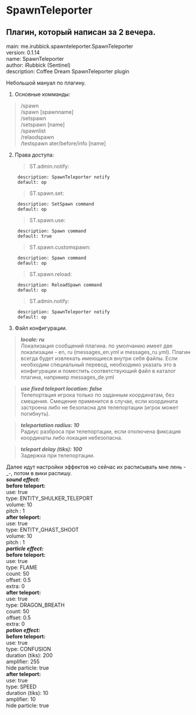 # SpawnTeleporter
## Плагин, который написан за 2 вечера.

main: me.irubbick.spawnteleporter.SpawnTeleporter  
version: 0.1.14  
name: SpawnTeleporter  
author: iRubbick (Sentinel)  
description: Coffee Dream SpawnTeleporter plugin  

Небольшой мануал по плагину.
1. Основные комманды:
> /spawn<br/>
> /spawn [spawnname]<br/>
> /setspawn<br/>
> /setspawn [name]<br/>
> /spawnlist<br/>
> /relaodspawn<br/>
> /testspawn ater/before/info [name]<br/>
2. Права доступа:
   > ST.admin.notify:  
   
        description: SpawnTeleporter notify  
        default: op  
        
   >  ST.spawn.set:  
   
        description: SetSpawn command
        default: op  
        
   >  ST.spawn.use:  
   
        description: Spawn command
        default: true
   > ST.spawn.customspawn:  
   
        description: Spawn command
        default: op
   > ST.spawn.reload:  
   
        description: ReloadSpawn command
        default: op
   > ST.admin.notify:  
   
        description: SpawnTeleporter notify
        default: op
3. Файл конфигурации.  

> ***locale: ru***  
Локализация сообщений плагина. по умолчанию имеет две локализации - en, ru (messages_en.yml и messages_ru.yml). Плагин всегда будет извлекать имеющиеся внутри себя файлы. Если необходим специальный перевод, необходимо указать это в конфигурации и поместить соответствующий файл в каталог плагина, например messages_de.yml  

> ***use fixed teleport location: false***  
Телепортация игрока только по заданным координатам, без смещения. Смещение применится в случае, если координата застроена либо не безопасна для телепортации (игрок может погибнуть).  

> ***teleportation radius: 10***  
Радиус разброса при телепортации, если отключена фиксация координаты либо локация небезопасна.  

> ***teleport delay (tiks): 100***  
Задержка при телепортации.  

Далее идут настройки эффектов но сейчас их расписывать мне лень -_-, потом в вики распишу.  
***sound effect:***<br/>
            **before teleport:**<br/>
                    use: true<br/>
                    type: ENTITY_SHULKER_TELEPORT <br/>
                    volume: 10<br/>
                    pitch : 1<br/>
            **after teleport:**<br/>
                    use: true<br/>
                    type: ENTITY_GHAST_SHOOT<br/>
                    volume: 10<br/>
                    pitch : 1<br/>
***particle effect:***<br/>
            **before teleport:**<br/>
                    use: true<br/>
                    type: FLAME<br/>
                    count: 50<br/>
                    offset: 0.5<br/>
                    extra: 0<br/>
            **after teleport:**<br/>
                    use: true<br/>
                    type: DRAGON_BREATH<br/>
                    count: 50<br/>
                    offset: 0.5<br/>
                    extra: 0<br/>
***potion effect:***<br/>
            **before teleport:**<br/>
                    use: true<br/>
                    type: CONFUSION<br/>
                    duration (tiks): 200<br/>
                    amplifier: 255<br/>
                    hide particle: true<br/>
            **after teleport:**<br/>
                    use: true<br/>
                    type: SPEED<br/>
                    duration (tiks): 10<br/>
                    amplifier: 10<br/>
                    hide particle: true<br/>
